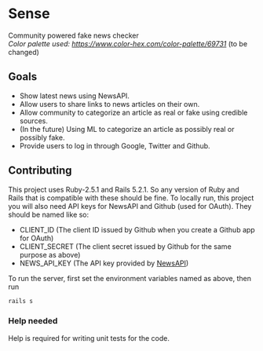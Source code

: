 # Sense

Community powered fake news checker <br>
*Color palette used: https://www.color-hex.com/color-palette/69731* (to be changed)

## Goals

* Show latest news using NewsAPI.
* Allow users to share links to news articles on their own.
* Allow community to categorize an article as real or fake using credible sources.
* (In the future) Using ML to categorize an article as possibly real or possibly fake.
* Provide users to log in through Google, Twitter and Github.

## Contributing

This project uses Ruby-2.5.1 and Rails 5.2.1. So any version of Ruby and Rails that is compatible with these should be fine. To locally run, this project you will also need API keys for NewsAPI and Github (used for OAuth). They should be named like so:

* CLIENT_ID (The client ID issued by Github when you create a Github app for OAuth)
* CLIENT_SECRET (The client secret issued by Github for the same purpose as above)
* NEWS_API_KEY (The API key provided by [NewsAPI](https://newsapi.org))

To run the server, first set the environment variables named as above, then run

```bash
rails s
```

### Help needed

Help is required for writing unit tests for the code.